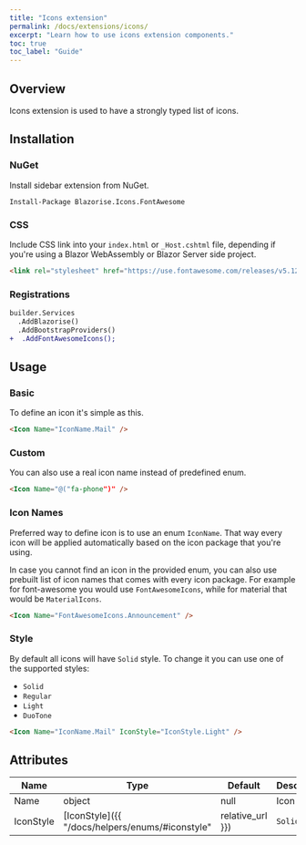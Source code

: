 ```yaml
---
title: "Icons extension"
permalink: /docs/extensions/icons/
excerpt: "Learn how to use icons extension components."
toc: true
toc_label: "Guide"
---
```


## Overview

Icons extension is used to have a strongly typed list of icons.

## Installation

### NuGet

Install sidebar extension from NuGet.

```
Install-Package Blazorise.Icons.FontAwesome
```

### CSS

Include CSS link into your `index.html` or `_Host.cshtml` file, depending if you're using a Blazor WebAssembly or Blazor Server side project.

```html
<link rel="stylesheet" href="https://use.fontawesome.com/releases/v5.12.0/css/all.css">
```

### Registrations

```diff
builder.Services
  .AddBlazorise()
  .AddBootstrapProviders()
+  .AddFontAwesomeIcons();
```

## Usage

### Basic

To define an icon it's simple as this.

```html
<Icon Name="IconName.Mail" />
```

### Custom

You can also use a real icon name instead of predefined enum.

```html
<Icon Name="@("fa-phone")" />
```

### Icon Names

Preferred way to define icon is to use an enum `IconName`. That way every icon will be applied automatically based on the icon package that you're using.

In case you cannot find an icon in the provided enum, you can also use prebuilt list of icon names that comes with every icon package. For example for font-awesome you would use `FontAwesomeIcons`, while for material that would be `MaterialIcons`.

```html
<Icon Name="FontAwesomeIcons.Announcement" />
```

### Style

By default all icons will have `Solid` style. To change it you can use one of the supported styles:

- `Solid`
- `Regular`
- `Light`
- `DuoTone`

```html
<Icon Name="IconName.Mail" IconStyle="IconStyle.Light" />
```

## Attributes

| Name              | Type                                                                    | Default  | Description                                                                   |
|-------------------|-------------------------------------------------------------------------|----------|-------------------------------------------------------------------------------|
| Name              | object                                                                  | null     | Icon name.                                                                    |
| IconStyle         | [IconStyle]({{ "/docs/helpers/enums/#iconstyle" | relative_url }})      | `Solid`  | Suggested icon style.                                                         |
